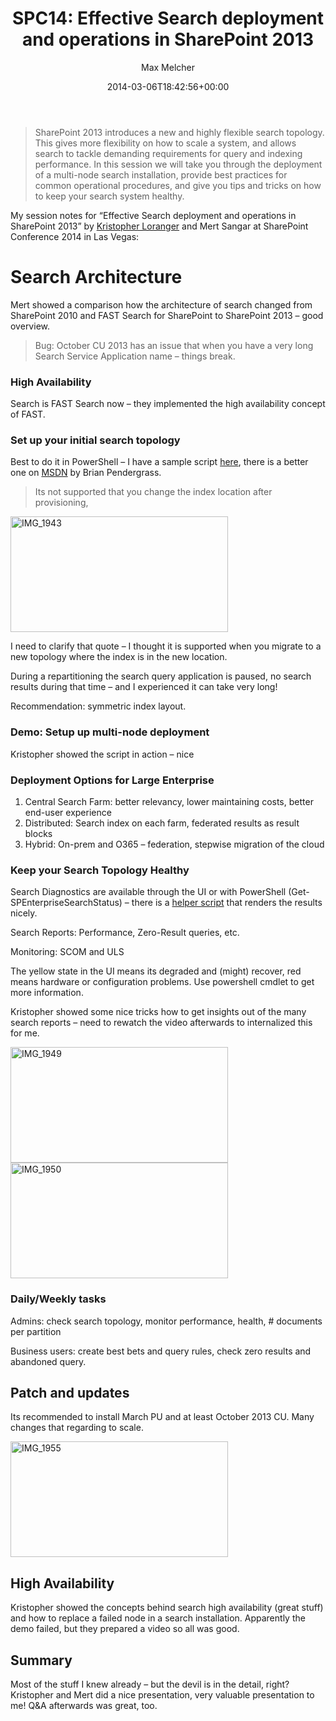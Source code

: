 ﻿---
title: 'SPC14: Effective Search deployment and operations in SharePoint 2013'
author: Max Melcher
aliases:
   - "/post/2014-03-06-spc14-effective-search-deployment-operations-sharepoint-2013/"
2014: "03"
type: post
date: 2014-03-06T18:42:56+00:00
url: /2014/03/spc14-effective-search-deployment-operations-sharepoint-2013/
yourls_shorturl:
  - http://melcher.it/s/2e
categories:
  - Conference
  - ITPro
  - Search
  - SharePoint 2013

---
> SharePoint 2013 introduces a new and highly flexible search topology. This gives more flexibility on how to scale a system, and allows search to tackle demanding requirements for query and indexing performance. In this session we will take you through the deployment of a multi-node search installation, provide best practices for common operational procedures, and give you tips and tricks on how to keep your search system healthy.

My session notes for “Effective Search deployment and operations in SharePoint 2013” by [Kristopher Loranger][1] and Mert Sangar at SharePoint Conference 2014 in Las Vegas:

# Search Architecture

Mert showed a comparison how the architecture of search changed from SharePoint 2010 and FAST Search for SharePoint to SharePoint 2013 – good overview.

> Bug: October CU 2013 has an issue that when you have a very long Search Service Application name – things break.

### High Availability

Search is FAST Search now – they implemented the high availability concept of FAST.

### Set up your initial search topology

Best to do it in PowerShell – I have a sample script [here][2], there is a better one on [MSDN][3] by Brian Pendergrass.

> Its not supported that you change the index location after provisioning,

[<img style="background-image: none; padding-top: 0px; padding-left: 0px; display: inline; padding-right: 0px; border: 0px;" title="IMG_1943" alt="IMG_1943" src="http://melcher.it/wp-content/uploads/IMG_1943_thumb.jpg" width="348" height="185" border="0" />][4]

I need to clarify that quote – I thought it is supported when you migrate to a new topology where the index is in the new location.

During a repartitioning the search query application is paused, no search results during that time – and I experienced it can take very long!

Recommendation: symmetric index layout.

### Demo: Setup up multi-node deployment

Kristopher showed the script in action – nice

### Deployment Options for Large Enterprise

  1. Central Search Farm: better relevancy, lower maintaining costs, better end-user experience
  2. Distributed: Search index on each farm, federated results as result blocks
  3. Hybrid: On-prem and O365 – federation, stepwise migration of the cloud

### Keep your Search Topology Healthy

Search Diagnostics are available through the UI or with PowerShell (Get-SPEnterpriseSearchStatus) – there is a [helper script][5] that renders the results nicely.

Search Reports: Performance, Zero-Result queries, etc.

Monitoring: SCOM and ULS

The yellow state in the UI means its degraded and (might) recover, red means hardware or configuration problems. Use powershell cmdlet to get more information.

Kristopher showed some nice tricks how to get insights out of the many search reports – need to rewatch the video afterwards to internalized this for me.

[<img style="background-image: none; padding-top: 0px; padding-left: 0px; display: inline; padding-right: 0px; border: 0px;" title="IMG_1949" alt="IMG_1949" src="http://melcher.it/wp-content/uploads/IMG_1949_thumb.jpg" width="348" height="185" border="0" />][6][<img style="background-image: none; padding-top: 0px; padding-left: 0px; display: inline; padding-right: 0px; border: 0px;" title="IMG_1950" alt="IMG_1950" src="http://melcher.it/wp-content/uploads/IMG_1950_thumb.jpg" width="348" height="185" border="0" />][7]

### Daily/Weekly tasks

Admins: check search topology, monitor performance, health, # documents per partition
  
Business users: create best bets and query rules, check zero results and abandoned query.

## Patch and updates

Its recommended to install March PU and at least October 2013 CU. Many changes that regarding to scale.

[<img style="background-image: none; padding-top: 0px; padding-left: 0px; display: inline; padding-right: 0px; border: 0px;" title="IMG_1955" alt="IMG_1955" src="http://melcher.it/wp-content/uploads/IMG_1955_thumb.jpg" width="348" height="185" border="0" />][8]

## High Availability

Kristopher showed the concepts behind search high availability (great stuff) and how to replace a failed node in a search installation. Apparently the demo failed, but they prepared a video so all was good.

## Summary

Most of the stuff I knew already – but the devil is in the detail, right? Kristopher and Mert did a nice presentation, very valuable presentation to me! Q&A afterwards was great, too.

 [1]: http://blogs.msdn.com/b/kristopherloranger/
 [2]: http://melcher.it/s/c
 [3]: http://blogs.msdn.com/b/sharepoint_strategery/archive/2012/08/24/deploy-sharepoint-2013-ssa-across-multiple-servers-using-powershell.aspx
 [4]: http://melcher.it/wp-content/uploads/IMG_1943.jpg
 [5]: http://blogs.msdn.com/b/knutbran/archive/2012/11/30/how-to-view-the-status-of-the-sharepoint-2013-search-service.aspx
 [6]: http://melcher.it/wp-content/uploads/IMG_1949.jpg
 [7]: http://melcher.it/wp-content/uploads/IMG_1950.jpg
 [8]: http://melcher.it/wp-content/uploads/IMG_1955.jpg
